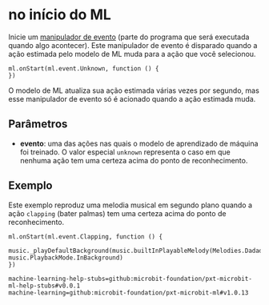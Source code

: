 # no início do ML

Inicie um [manipulador de evento](/reference/event-handler) (parte do programa que será executada quando algo acontecer). Este manipulador de evento é disparado quando a ação estimada pelo modelo de ML muda para a ação que você selecionou.

```sig
ml.onStart(ml.event.Unknown, function () {
})
```

O modelo de ML atualiza sua ação estimada várias vezes por segundo, mas esse manipulador de evento só é acionado quando a ação estimada muda.

## Parâmetros

- **evento**: uma das ações nas quais o modelo de aprendizado de máquina foi treinado. O valor especial `unknown` representa o caso em que nenhuma ação tem uma certeza acima do ponto de reconhecimento.

## Exemplo

Este exemplo reproduz uma melodia musical em segundo plano quando a ação `clapping` (bater palmas) tem uma certeza acima do ponto de reconhecimento.

```blocks
ml.onStart(ml.event.Clapping, function () {
    music._playDefaultBackground(music.builtInPlayableMelody(Melodies.Dadadadum), music.PlaybackMode.InBackground)
})
```

```package
machine-learning-help-stubs=github:microbit-foundation/pxt-microbit-ml-help-stubs#v0.0.1
machine-learning=github:microbit-foundation/pxt-microbit-ml#v1.0.13
```
